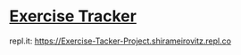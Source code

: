 # [Exercise Tracker](https://www.freecodecamp.org/learn/apis-and-microservices/apis-and-microservices-projects/exercise-tracker)

repl.it: https://Exercise-Tacker-Project.shirameirovitz.repl.co
